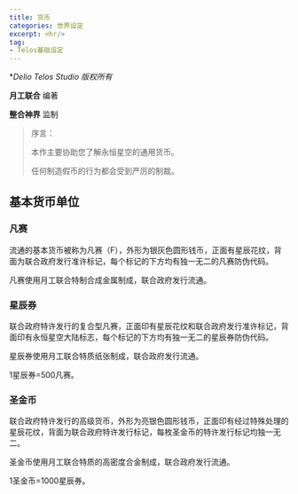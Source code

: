 ```yaml
---
title: 货币
categories: 世界设定
excerpt: <hr/>
tag:
- Telos基础设定
---
```


**Delio Telos Studio 版权所有*

**月工联合** 编著

**整合神界** 监制

> 序言：
>
> 本作主要协助您了解永恒星空的通用货币。
>
> 任何制造假币的行为都会受到严厉的制裁。

## 基本货币单位

### 凡赛

流通的基本货币被称为凡赛（F），外形为银灰色圆形钱币，正面有星辰花纹，背面为联合政府发行准许标记，每个标记的下方均有独一无二的凡赛防伪代码。

凡赛使用月工联合特制合成金属制成，联合政府发行流通。

### 星辰券

联合政府特许发行的复合型凡赛，正面印有星辰花纹和联合政府发行准许标记，背面印有永恒星空大陆标志，每个标记的下方均有独一无二的星辰券防伪代码。

星辰券使用月工联合特质纸张制成，联合政府发行流通。

1星辰券=500凡赛。

### 圣金币

联合政府特许发行的高级货币，外形为亮银色圆形钱币，正面印有经过特殊处理的星辰花纹，背面为联合政府特许发行标记，每枚圣金币的特许发行标记均独一无二。

圣金币使用月工联合特质的高密度合金制成，联合政府发行流通。

1圣金币=1000星辰券。
